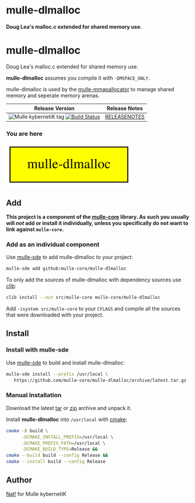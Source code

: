 # mulle-dlmalloc

#### Doug Lea's malloc.c extended for shared memory use.


# mulle-dlmalloc

Doug Lea's malloc.c extended for shared memory use.

**mulle-dlmalloc** assumes you compile it with `-DMSPACE_ONLY`.

mulle-dlmalloc is used by the [mulle-mmapallocator](//github.com/mulle-core/mulle-mmapallocator) to manage shared memory and seperate memory arenas.





| Release Version                                       | Release Notes
|-------------------------------------------------------|--------------
| ![Mulle kybernetiK tag](https://img.shields.io/github/tag/mulle-core/mulle-dlmalloc.svg?branch=release) [![Build Status](https://github.com/mulle-core/mulle-dlmalloc/workflows/CI/badge.svg?branch=release)](//github.com/mulle-core/mulle-dlmalloc/actions) | [RELEASENOTES](RELEASENOTES.md) |






### You are here

![Overview](overview.dot.svg)





## Add

**This project is a component of the [mulle-core](//github.com/mulle-core/mulle-core) library. As such you usually will *not* add or install it
individually, unless you specifically do not want to link against
`mulle-core`.**


### Add as an individual component

Use [mulle-sde](//github.com/mulle-sde) to add mulle-dlmalloc to your project:

``` sh
mulle-sde add github:mulle-core/mulle-dlmalloc
```

To only add the sources of mulle-dlmalloc with dependency
sources use [clib](https://github.com/clibs/clib):


``` sh
clib install --out src/mulle-core mulle-core/mulle-dlmalloc
```

Add `-isystem src/mulle-core` to your `CFLAGS` and compile all the sources that were downloaded with your project.


## Install

### Install with mulle-sde

Use [mulle-sde](//github.com/mulle-sde) to build and install mulle-dlmalloc:

``` sh
mulle-sde install --prefix /usr/local \
   https://github.com/mulle-core/mulle-dlmalloc/archive/latest.tar.gz
```

### Manual Installation


Download the latest [tar](https://github.com/mulle-core/mulle-dlmalloc/archive/refs/tags/latest.tar.gz) or [zip](https://github.com/mulle-core/mulle-dlmalloc/archive/refs/tags/latest.zip) archive and unpack it.

Install **mulle-dlmalloc** into `/usr/local` with [cmake](https://cmake.org):

``` sh
cmake -B build \
      -DCMAKE_INSTALL_PREFIX=/usr/local \
      -DCMAKE_PREFIX_PATH=/usr/local \
      -DCMAKE_BUILD_TYPE=Release &&
cmake --build build --config Release &&
cmake --install build --config Release
```


## Author

[Nat!](https://mulle-kybernetik.com/weblog) for Mulle kybernetiK  



